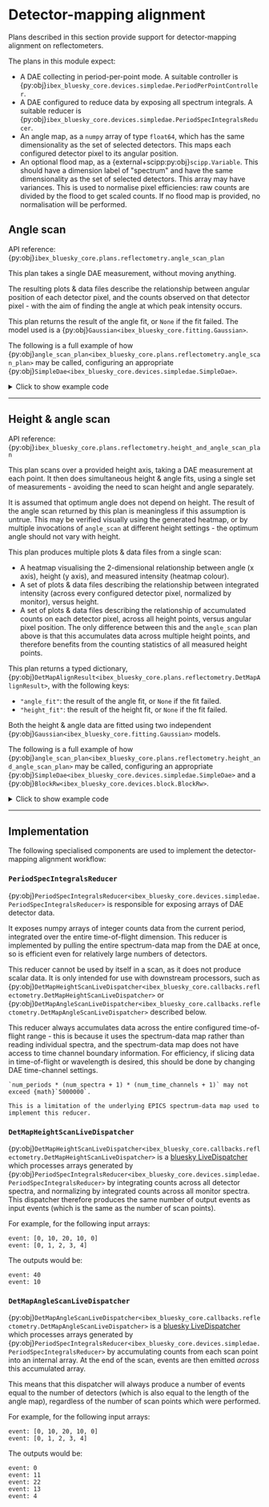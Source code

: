 # Detector-mapping alignment

Plans described in this section provide support for detector-mapping alignment on reflectometers.

The plans in this module expect:
- A DAE collecting in period-per-point mode. A suitable controller is 
{py:obj}`ibex_bluesky_core.devices.simpledae.PeriodPerPointController`.
- A DAE configured to reduce data by exposing all spectrum integrals. A suitable reducer is 
{py:obj}`ibex_bluesky_core.devices.simpledae.PeriodSpecIntegralsReducer`.
- An angle map, as a `numpy` array of type `float64`, which has the same dimensionality as the set of selected detectors. This
maps each configured detector pixel to its angular position.
- An optional flood map, as a {external+scipp:py:obj}`scipp.Variable`. This should have a dimension label of "spectrum"
and have the same dimensionality as the set of selected detectors. This array may have variances. This is used to
normalise pixel efficiencies: raw counts are divided by the flood to get scaled counts. If no flood map is provided, no
normalisation will be performed.

## Angle scan

API reference: {py:obj}`ibex_bluesky_core.plans.reflectometry.angle_scan_plan`

This plan takes a single DAE measurement, without moving anything.

The resulting plots & data files describe the relationship between angular position of each detector pixel,
and the counts observed on that detector pixel - with the aim of finding the angle at which peak intensity
occurs.

This plan returns the result of the angle fit, or `None` if the fit failed. The model used is a 
{py:obj}`Gaussian<ibex_bluesky_core.fitting.Gaussian>`.

The following is a full example of how {py:obj}`angle_scan_plan<ibex_bluesky_core.plans.reflectometry.angle_scan_plan>`
may be called, configuring an appropriate {py:obj}`SimpleDae<ibex_bluesky_core.devices.simpledae.SimpleDae>`.

<details>
<summary>Click to show example code</summary>

```python
from collections.abc import Generator

import numpy as np
from bluesky.utils import Msg
from lmfit.model import ModelResult

from ibex_bluesky_core.utils import get_pv_prefix
from ibex_bluesky_core.devices.simpledae import (
    PeriodGoodFramesWaiter,
    PeriodPerPointController,
    PeriodSpecIntegralsReducer,
    SimpleDae
)
from ibex_bluesky_core.plans.reflectometry import angle_scan_plan


def map_align_plan() -> Generator[Msg, None, ModelResult | None]:
    controller = PeriodPerPointController(save_run=True)
    waiter = PeriodGoodFramesWaiter(50)
    reducer = PeriodSpecIntegralsReducer(
        # Select spectrum 1 as the monitor
        monitors=np.array([1], dtype=np.int64),
        # and 2-128 inclusive as the detectors
        detectors=np.arange(2, 129),
    )

    prefix = get_pv_prefix()
    dae = SimpleDae(
        prefix=prefix,
        controller=controller,
        waiter=waiter,
        reducer=reducer,
    )

    angle_scan_result = yield from angle_scan_plan(
        dae,
        angle_map=np.linspace(-5, 5, num=127, dtype=np.float64),
    )

    if angle_fit := angle_scan_result:
        print(angle_fit.fit_report(show_correl=False))

    return angle_scan_result
```

</details>

---

## Height & angle scan

API reference: {py:obj}`ibex_bluesky_core.plans.reflectometry.height_and_angle_scan_plan`

This plan scans over a provided height axis, taking a DAE measurement at each point. It then
does simultaneous height & angle fits, using a single set of measurements - avoiding the need
to scan height and angle separately.

It is assumed that optimum angle does not depend on height. The result of the angle scan
returned by this plan is meaningless if this assumption is untrue. This may be verified 
visually using the generated heatmap, or by multiple invocations of `angle_scan` at different 
height settings - the optimum angle should not vary with height.

This plan produces multiple plots & data files from a single scan:
- A heatmap visualising the 2-dimensional relationship between angle (x axis), height (y axis), and measured
intensity (heatmap colour).
- A set of plots & data files describing the relationship between integrated intensity (across 
every configured detector pixel, normalized by monitor), versus height.
- A set of plots & data files describing the relationship of accumulated counts on each detector pixel,
across all height points, versus angular pixel position. The only difference between this and the `angle_scan`
plan above is that this accumulates data across multiple height points, and therefore benefits from the
counting statistics of all measured height points.

This plan returns a typed dictionary, {py:obj}`DetMapAlignResult<ibex_bluesky_core.plans.reflectometry.DetMapAlignResult>`, with the following keys:
- `"angle_fit"`: the result of the angle fit, or `None` if the fit failed.
- `"height_fit"`: the result of the height fit, or `None` if the fit failed.

Both the height & angle data are fitted using two independent
{py:obj}`Gaussian<ibex_bluesky_core.fitting.Gaussian>` models.

The following is a full example of how {py:obj}`angle_scan_plan<ibex_bluesky_core.plans.reflectometry.height_and_angle_scan_plan>`
may be called, configuring an appropriate {py:obj}`SimpleDae<ibex_bluesky_core.devices.simpledae.SimpleDae>` and a
{py:obj}`BlockRw<ibex_bluesky_core.devices.block.BlockRw>`.

<details>
<summary>Click to show example code</summary>

```python
from collections.abc import Generator

import numpy as np
from bluesky.utils import Msg

from ibex_bluesky_core.utils import get_pv_prefix
from ibex_bluesky_core.devices.block import block_rw
from ibex_bluesky_core.devices.simpledae import (
    PeriodGoodFramesWaiter,
    PeriodPerPointController,
    PeriodSpecIntegralsReducer,
    SimpleDae
)
from ibex_bluesky_core.plans.reflectometry import (
    DetMapAlignResult,
    height_and_angle_scan_plan
)


def map_align() -> Generator[Msg, None, DetMapAlignResult]:
    # Could also be a reflectometry parameter, or any other movable
    block = block_rw(float, "some_block")

    controller = PeriodPerPointController(save_run=True)
    waiter = PeriodGoodFramesWaiter(50)
    reducer = PeriodSpecIntegralsReducer(
        # Select spectrum 1 as the monitor
        monitors=np.array([1], dtype=np.int64),
        # and 2-128 inclusive as the detectors
        detectors=np.arange(2, 129),
    )

    prefix = get_pv_prefix()
    dae = SimpleDae(
        prefix=prefix,
        controller=controller,
        waiter=waiter,
        reducer=reducer,
    )

    result = yield from height_and_angle_scan_plan(
        dae,
        block,
        5,
        15,
        num=21,
        angle_map=np.linspace(-5, 5, num=127, dtype=np.float64),
    )

    print("Height fit:")
    if height_fit := result["height_fit"]:
        print(height_fit.fit_report(show_correl=False))
    print("\n\n")
    print("Angle fit:")
    if angle_fit := result["angle_fit"]:
        print(angle_fit.fit_report(show_correl=False))
    print("\n\n")

    return result
```

</details>

---

## Implementation

The following specialised components are used to implement the detector-mapping alignment workflow:

### `PeriodSpecIntegralsReducer`

{py:obj}`PeriodSpecIntegralsReducer<ibex_bluesky_core.devices.simpledae.PeriodSpecIntegralsReducer>`
is responsible for exposing arrays of DAE detector data. 

It exposes numpy arrays of integer counts data from the current period, integrated over the entire time-of-flight
dimension. This reducer is implemented by pulling the entire spectrum-data map from the DAE at once, so is efficient
even for relatively large numbers of detectors.

This reducer cannot be used by itself in a scan, as it does not produce scalar data. It is only intended for use with
downstream processors, such as 
{py:obj}`DetMapHeightScanLiveDispatcher<ibex_bluesky_core.callbacks.reflectometry.DetMapHeightScanLiveDispatcher>`
or
{py:obj}`DetMapAngleScanLiveDispatcher<ibex_bluesky_core.callbacks.reflectometry.DetMapAngleScanLiveDispatcher>`
described below.

This reducer always accumulates data across the entire configured time-of-flight range - this is because it uses the
spectrum-data map rather than reading individual spectra, and the spectrum-data map does not have access to time
channel boundary information. For efficiency, if slicing data in time-of-flight or wavelength is desired, this should
be done by changing DAE time-channel settings.

```{warning}
`num_periods * (num_spectra + 1) * (num_time_channels + 1)` may not exceed {math}`5000000`.

This is a limitation of the underlying EPICS spectrum-data map used to implement this reducer.
```

### `DetMapHeightScanLiveDispatcher`

{py:obj}`DetMapHeightScanLiveDispatcher<ibex_bluesky_core.callbacks.reflectometry.DetMapHeightScanLiveDispatcher>`
is a [bluesky LiveDispatcher](https://blueskyproject.io/bluesky/main/callbacks.html#livedispatcher-api) 
which processes arrays generated by 
{py:obj}`PeriodSpecIntegralsReducer<ibex_bluesky_core.devices.simpledae.PeriodSpecIntegralsReducer>` by integrating
counts across all detector spectra, and normalizing by integrated counts across all monitor spectra. This dispatcher
therefore produces the same number of output events as input events (which is the same as the number of scan points).

For example, for the following input arrays:

```
event: [0, 10, 20, 10, 0]
event: [0, 1, 2, 3, 4]
```

The outputs would be:

```
event: 40
event: 10
```

### `DetMapAngleScanLiveDispatcher`

{py:obj}`DetMapAngleScanLiveDispatcher<ibex_bluesky_core.callbacks.reflectometry.DetMapAngleScanLiveDispatcher>`
is a [bluesky LiveDispatcher](https://blueskyproject.io/bluesky/main/callbacks.html#livedispatcher-api) 
which processes arrays generated by 
{py:obj}`PeriodSpecIntegralsReducer<ibex_bluesky_core.devices.simpledae.PeriodSpecIntegralsReducer>` by accumulating
counts from each scan point into an internal array. At the end of the scan, events are then emitted *across* this accumulated
array. 

This means that this dispatcher will always produce a number of events equal to the number of detectors (which is also
equal to the length of the angle map), regardless of the number of scan points which were performed.

For example, for the following input arrays:

```
event: [0, 10, 20, 10, 0]
event: [0, 1, 2, 3, 4]
```

The outputs would be:

```
event: 0
event: 11
event: 22
event: 13
event: 4
```